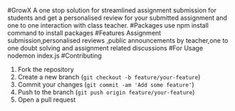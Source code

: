 #GrowX
A one stop solution  for streamlined assignment submission  for students and get a personalised review for your submitted assignment and one to one interaction with class teacher.
#Packages 
use npm install command to install packages
#Features
Assignment submission,personalised reviews ,public announcements by teacher,one to one doubt solving and assignment related discussions
#For Usage
nodemon index.js
#Contributing
1. Fork the repository
2. Create a new branch (`git checkout -b feature/your-feature`)
3. Commit your changes (`git commit -am 'Add some feature'`)
4. Push to the branch (`git push origin feature/your-feature`)
5. Open a pull request


